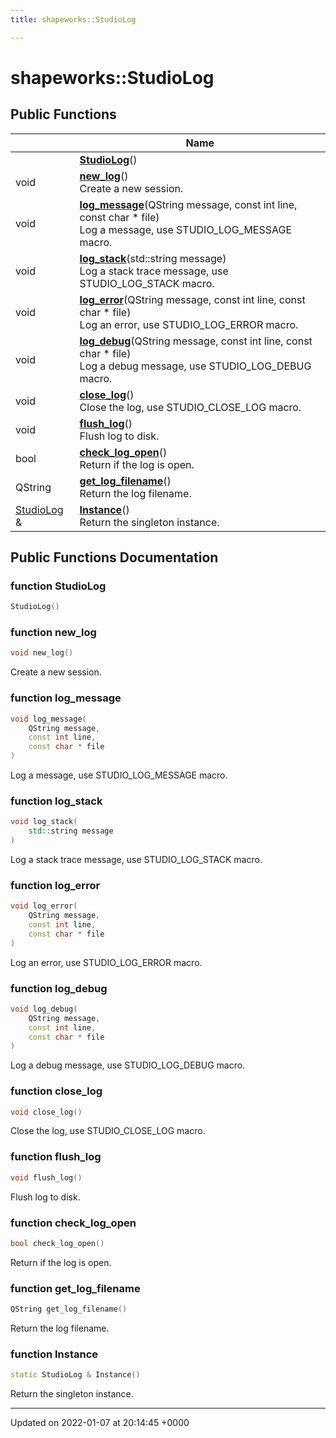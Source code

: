```yaml
---
title: shapeworks::StudioLog

---
```


# shapeworks::StudioLog





## Public Functions

|                | Name           |
| -------------- | -------------- |
| | **[StudioLog](../Classes/classshapeworks_1_1StudioLog.md#function-studiolog)**() |
| void | **[new_log](../Classes/classshapeworks_1_1StudioLog.md#function-new-log)**()<br>Create a new session.  |
| void | **[log_message](../Classes/classshapeworks_1_1StudioLog.md#function-log-message)**(QString message, const int line, const char * file)<br>Log a message, use STUDIO_LOG_MESSAGE macro.  |
| void | **[log_stack](../Classes/classshapeworks_1_1StudioLog.md#function-log-stack)**(std::string message)<br>Log a stack trace message, use STUDIO_LOG_STACK macro.  |
| void | **[log_error](../Classes/classshapeworks_1_1StudioLog.md#function-log-error)**(QString message, const int line, const char * file)<br>Log an error, use STUDIO_LOG_ERROR macro.  |
| void | **[log_debug](../Classes/classshapeworks_1_1StudioLog.md#function-log-debug)**(QString message, const int line, const char * file)<br>Log a debug message, use STUDIO_LOG_DEBUG macro.  |
| void | **[close_log](../Classes/classshapeworks_1_1StudioLog.md#function-close-log)**()<br>Close the log, use STUDIO_CLOSE_LOG macro.  |
| void | **[flush_log](../Classes/classshapeworks_1_1StudioLog.md#function-flush-log)**()<br>Flush log to disk.  |
| bool | **[check_log_open](../Classes/classshapeworks_1_1StudioLog.md#function-check-log-open)**()<br>Return if the log is open.  |
| QString | **[get_log_filename](../Classes/classshapeworks_1_1StudioLog.md#function-get-log-filename)**()<br>Return the log filename.  |
| [StudioLog](../Classes/classshapeworks_1_1StudioLog.md) & | **[Instance](../Classes/classshapeworks_1_1StudioLog.md#function-instance)**()<br>Return the singleton instance.  |

## Public Functions Documentation

### function StudioLog

```cpp
StudioLog()
```


### function new_log

```cpp
void new_log()
```

Create a new session. 

### function log_message

```cpp
void log_message(
    QString message,
    const int line,
    const char * file
)
```

Log a message, use STUDIO_LOG_MESSAGE macro. 

### function log_stack

```cpp
void log_stack(
    std::string message
)
```

Log a stack trace message, use STUDIO_LOG_STACK macro. 

### function log_error

```cpp
void log_error(
    QString message,
    const int line,
    const char * file
)
```

Log an error, use STUDIO_LOG_ERROR macro. 

### function log_debug

```cpp
void log_debug(
    QString message,
    const int line,
    const char * file
)
```

Log a debug message, use STUDIO_LOG_DEBUG macro. 

### function close_log

```cpp
void close_log()
```

Close the log, use STUDIO_CLOSE_LOG macro. 

### function flush_log

```cpp
void flush_log()
```

Flush log to disk. 

### function check_log_open

```cpp
bool check_log_open()
```

Return if the log is open. 

### function get_log_filename

```cpp
QString get_log_filename()
```

Return the log filename. 

### function Instance

```cpp
static StudioLog & Instance()
```

Return the singleton instance. 

-------------------------------

Updated on 2022-01-07 at 20:14:45 +0000